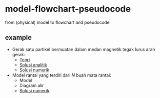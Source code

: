 # model-flowchart-pseudocode
from (physical) model to flowchart and pseudocode


## example
+ Gerak satu partikel bermuatan dalam medan magnetik tegak lurus arah gerak:
  - [Teori]([https://github.com/dudung/py-jupyter-notebook/blob/main/app/case_00/theory.ipynb](https://github.com/dudung/py-jupyter-nb/blob/f734fd032fd6a41072331881c3f441584ee38f18/app/case_00/theory.ipynb))
  - [Solusi analitik]([https://github.com/dudung/py-jupyter-notebook/blob/main/app/case_00/result_analytical_solution.ipynb](https://github.com/dudung/py-jupyter-nb/blob/f734fd032fd6a41072331881c3f441584ee38f18/app/case_00/result_analytical_solution.ipynb))
  - [Solusi numerik]([https://github.com/dudung/py-jupyter-notebook/blob/main/app/case_00/result_numerical_solution.ipynb](https://github.com/dudung/py-jupyter-nb/blob/f734fd032fd6a41072331881c3f441584ee38f18/app/case_00/results_numerical_solution.ipynb))
+ Model rantai yang terdiri dari $N$ buah mata rantai:
  - Model
  - Diagram alir
  - [Solusi numerik](https://github.com/dudung/py-jupyter-nb/blob/main/src/stepin/exercises/04/chain_points_problem.ipynb).
